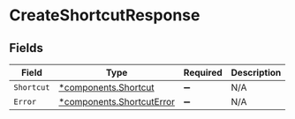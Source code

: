 # CreateShortcutResponse


## Fields

| Field                                                                 | Type                                                                  | Required                                                              | Description                                                           |
| --------------------------------------------------------------------- | --------------------------------------------------------------------- | --------------------------------------------------------------------- | --------------------------------------------------------------------- |
| `Shortcut`                                                            | [*components.Shortcut](../../models/components/shortcut.md)           | :heavy_minus_sign:                                                    | N/A                                                                   |
| `Error`                                                               | [*components.ShortcutError](../../models/components/shortcuterror.md) | :heavy_minus_sign:                                                    | N/A                                                                   |